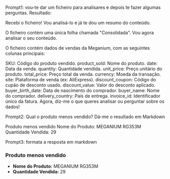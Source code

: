 Prompt1: vou-te dar um ficheiro para analisares e depois te fazer algumas perguntas.
Resultado:

Recebi o ficheiro! Vou analisá-lo e já te dou um resumo do conteúdo.

O ficheiro contém uma única folha chamada "Consolidada". Vou agora analisar o seu conteúdo. ​​

O ficheiro contém dados de vendas da Meganium, com as seguintes colunas principais:

SKU: Código do produto vendido.
product_sold: Nome do produto.
date: Data da venda.
quantity: Quantidade vendida.
unit_price: Preço unitário do produto.
total_price: Preço total da venda.
currency: Moeda da transação.
site: Plataforma de venda (ex: AliExpress).
discount_coupon: Código do cupão de desconto usado.
discount_value: Valor do desconto aplicado.
buyer_birth_date: Data de nascimento do comprador.
buyer_name: Nome do comprador.
delivery_country: País de entrega.
invoice_id: Identificador único da fatura.
Agora, diz-me o que queres analisar ou perguntar sobre os dados! ​

Prompt2: Qual o produto menos vendido? Dá-me o resultado em Markdown

Produto menos vendido
Nome do Produto: MEGANIUM RG353M
Quantidade Vendida: 29 ​

Prompt3: formata a resposta em markdown

### Produto menos vendido

- **Nome do Produto:** MEGANIUM RG353M  
- **Quantidade Vendida:** 29



